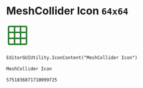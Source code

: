 # MeshCollider Icon `64x64`
<img src="/img/MeshCollider%20Icon.png" width=64 height=64>

``` CSharp
EditorGUIUtility.IconContent("MeshCollider Icon")
```
```
MeshCollider Icon
```
```
5751836871710099725
```

